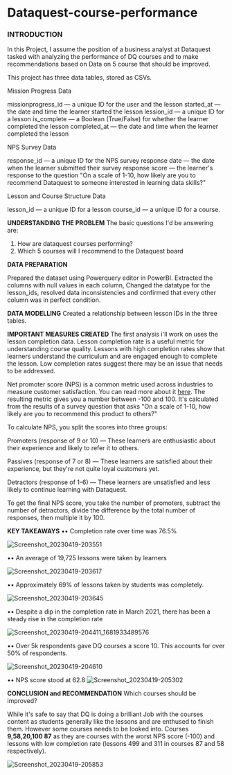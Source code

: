 # Dataquest-course-performance
### INTRODUCTION
In this Project, I assume the position of a business analyst at Dataquest tasked with analyzing the performance of DQ courses and to make recommendations based on Data on 5 course that should be improved.

This project has three data tables, stored as CSVs.

Mission Progress Data

missionprogress_id — a unique ID for the user and the lesson
started_at — the date and time the learner started the lesson
lession_id — a unique ID for a lesson
is_complete — a Boolean (True/False) for whether the learner completed the lesson
completed_at — the date and time when the learner completed the lesson

NPS Survey Data

response_id — a unique ID for the NPS survey response
date — the date when the learner submitted their survey response
score — the learner's response to the question "On a scale of 1-10, how likely are you to recommend Dataquest to someone interested in learning data skills?"


Lesson and Course Structure Data

lesson_id — a unique ID for a lesson
course_id — a unique ID for a course.


**UNDERSTANDING THE PROBLEM**
The basic questions I'd be answering are:
1. How are dataquest courses performing?
2. Which 5 courses will I recommend to the Dataquest board

**DATA PREPARATION**

Prepared the dataset using Powerquery editor in PowerBI. Extracted the columns with null values in each column, Changed the datatype for the lesson_ids, resolved data inconsistencies and confirmed that every other column was in perfect condition.


**DATA MODELLING**
Created a relationship between lesson IDs in the three tables.

**IMPORTANT MEASURES CREATED**
The first analysis i'll work on uses the lesson completion data. Lesson completion rate is a useful metric for understanding course quality. Lessons with high completion rates show that learners understand the curriculum and are engaged enough to complete the lesson. Low completion rates suggest there may be an issue that needs to be addressed.


Net promoter score (NPS) is a common metric used across industries to measure customer satisfaction. You can read more about it [here](https://www.netpromoter.com/know/). The resulting metric gives you a number between -100 and 100. It's calculated from the results of a survey question that asks "On a scale of 1-10, how likely are you to recommend this product to others?"

To calculate NPS, you split the scores into three groups:

Promoters (response of 9 or 10) — These learners are enthusiastic about their experience and likely to refer it to others.

Passives (response of 7 or 8) — These learners are satisfied about their experience, but they're not quite loyal customers yet.

Detractors (response of 1-6) — These learners are unsatisfied and less likely to continue learning with Dataquest.

To get the final NPS score, you take the number of promoters, subtract the number of detractors, divide the difference by the total number of responses, then multiple it by 100.



**KEY TAKEAWAYS**
•• Completion rate over time was 76.5%

![Screenshot_20230419-203551](https://user-images.githubusercontent.com/101079280/233181927-fbb20183-c1b2-4a68-9fb9-70fbac576dcd.png)

•• An average of 19,725 lessons were taken by learners

![Screenshot_20230419-203617](https://user-images.githubusercontent.com/101079280/233182346-9e567899-571a-4482-aafd-b353cf2320c8.png)

•• Approximately 69% of lessons taken by students was completely.

![Screenshot_20230419-203645](https://user-images.githubusercontent.com/101079280/233182791-d8700b12-951f-4be4-85fe-29e582629422.png)

•• Despite a dip in the completion rate in March 2021, there has been a steady rise in the completion rate

![Screenshot_20230419-204411_1681933489576](https://user-images.githubusercontent.com/101079280/233183352-29041393-9cb8-45d7-b4fc-7ca351667bce.jpg)

•• Over 5k respondents gave DQ courses a score 10. This accounts for over 50% of respondents.

![Screenshot_20230419-204610](https://user-images.githubusercontent.com/101079280/233184576-a001850e-6234-46a3-9e6c-a7e15b77003f.png)




•• NPS score stood at 62.8
![Screenshot_20230419-205302](https://user-images.githubusercontent.com/101079280/233184998-742ff4de-f061-41e2-ac08-d362442575be.png)

**CONCLUSION and RECOMMENDATION**
Which courses should be improved?

While it's safe to say that DQ is doing a brilliant Job with the courses content as students generally like the lessons and are enthused to finish them. However some courses needs to be looked into. Courses **9,58,20,100 87** as they are courses with the worst NPS score (-100) and lessons with low completion rate (lessons 499 and 311 in courses 87 and 58 respectively).

![Screenshot_20230419-205853](https://user-images.githubusercontent.com/101079280/233186393-d53521a7-8df4-42b9-ab19-7e07350cc427.png)


